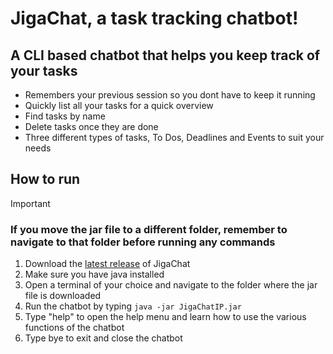# JigaChat, a task tracking chatbot!
## A CLI based chatbot that helps you keep track of your tasks
* Remembers your previous session so you dont have to keep it running
* Quickly list all your tasks for a quick overview
* Find tasks by name
* Delete tasks once they are done
* Three different types of tasks, To Dos, Deadlines and Events to suit your needs

## How to run
> [!IMPORTANT]
> ### If you move the jar file to a different folder, remember to navigate to that folder before running any commands

1. Download the [latest release](https://github.com/alalal47/ip/releases/tag/A-Release) of JigaChat
2. Make sure you have java installed
3. Open a terminal of your choice and navigate to the folder where the jar file is downloaded
4. Run the chatbot by typing ```java -jar JigaChatIP.jar```
5. Type "help" to open the help menu and learn how to use the various functions of the chatbot
6. Type bye to exit and close the chatbot
